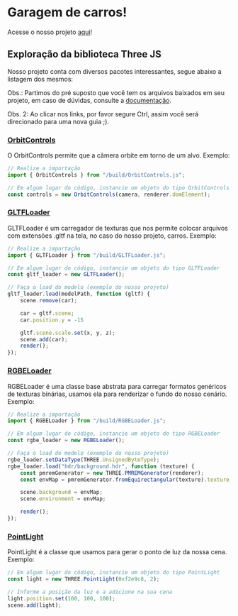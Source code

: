 # Garagem de carros!

Acesse o nosso projeto [aqui](https://flaviotech.github.io/projeto_computacao_grafica/)!

## Exploração da biblioteca Three JS
Nosso projeto conta com diversos pacotes interessantes, segue abaixo a listagem dos mesmos:

Obs.: Partimos do pré suposto que você tem os arquivos baixados em seu projeto, em caso de dúvidas,
consulte a [documentação](https://threejs.org/docs/index.html#manual/en/introduction/Creating-a-scene).

Obs. 2: Ao clicar nos links, por favor segure Ctrl, assim você será direcionado para uma nova guia ;).

### [OrbitControls](https://threejs.org/docs/#examples/en/controls/OrbitControls)
O OrbitControls permite que a câmera orbite em torno de um alvo.
Exemplo:
```js
// Realize a importação
import { OrbitControls } from "/build/OrbitControls.js";

// Em algum lugar do código, instancie um objeto do tipo OrbitControls
const controls = new OrbitControls(camera, renderer.domElement);
```


### [GLTFLoader](https://threejs.org/docs/#examples/en/loaders/GLTFLoader)
GLTFLoader é um carregador de texturas que nos permite colocar arquivos
com extensões .gltf na tela, no caso do nosso projeto, carros.
Exemplo:
```js
// Realize a importação
import { GLTFLoader } from "/build/GLTFLoader.js";

// Em algum lugar do código, instancie um objeto do tipo GLTFLoader
const gltf_loader = new GLTFLoader();

// Faça o load do modelo (exemplo do nosso projeto)
gltf_loader.load(modelPath, function (gltf) {
    scene.remove(car);

    car = gltf.scene;
    car.position.y = -15

    gltf.scene.scale.set(x, y, z);
    scene.add(car);
    render();
});
```

### [RGBELoader](https://threejs.org/docs/#api/en/loaders/DataTextureLoader)
RGBELoader é uma classe base abstrata para carregar formatos genéricos de texturas binárias,
usamos ela para renderizar o fundo do nosso cenário.
Exemplo:
```js
// Realize a importação
import { RGBELoader } from "/build/RGBELoader.js";

// Em algum lugar do código, instancie um objeto do tipo RGBELoader
const rgbe_loader = new RGBELoader();

// Faça o load do modelo (exemplo do nosso projeto)
rgbe_loader.setDataType(THREE.UnsignedByteType);
rgbe_loader.load("hdr/background.hdr", function (texture) {
    const pmremGenerator = new THREE.PMREMGenerator(renderer);
    const envMap = pmremGenerator.fromEquirectangular(texture).texture;

    scene.background = envMap;
    scene.environment = envMap;

    render();
});
```

### [PointLight](https://threejs.org/docs/#api/en/helpers/PointLightHelper)
PointLight é a classe que usamos para gerar o ponto de luz da nossa cena.
Exemplo:
```js
// Em algum lugar do código, instancie um objeto do tipo PointLight
const light = new THREE.PointLight(0xf2e9c8, 2);

// Informe a posição da luz e a adicione na sua cena
light.position.set(100, 100, 100);
scene.add(light);
```
